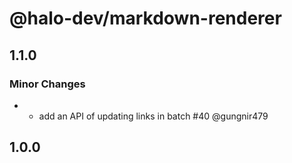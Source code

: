 # @halo-dev/markdown-renderer

## 1.1.0

### Minor Changes

- - add an API of updating links in batch #40 @gungnir479

## 1.0.0

